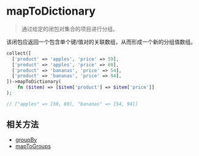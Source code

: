 # mapToDictionary

> 通过给定的闭包对集合的项目进行分组。

该闭包应返回一个包含单个键/值对的关联数组，从而形成一个新的分组值数组。

```php
collect([
  ['product' => 'apples', 'price' => 59],
  ['product' => 'apples', 'price' => 69],
  ['product' => 'bananas', 'price' => 54],
  ['product' => 'bananas', 'price' => 94],
])->mapToDictionary(
    fn ($item) => [$item['product'] => $item['price']]
);

// ["apples" => [59, 69], "bananas" => [54, 94]]
```

## 相关方法

- [groupBy](groupBy.md)
- [mapToGroups](mapToGroups.md)
